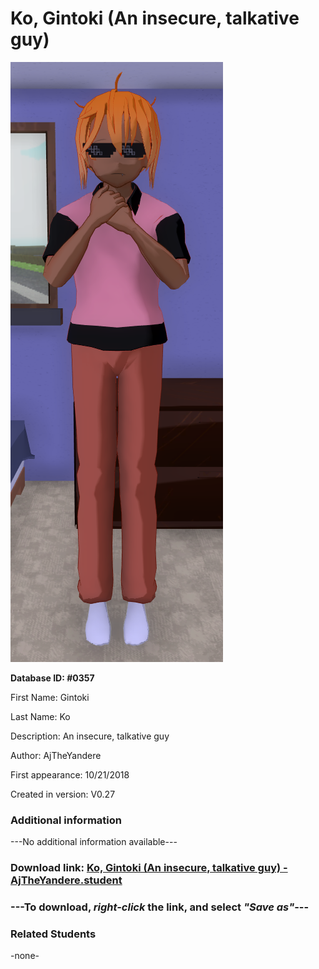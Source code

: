 # Ko, Gintoki (An insecure, talkative guy)

<img src="../../Files/Images/Ko, Gintoki (An insecure, talkative guy).png" title="Ko, Gintoki (An insecure, talkative guy) - AjTheYandere">

**Database ID: #0357**

First Name: Gintoki

Last Name: Ko

Description: An insecure, talkative guy

Author: AjTheYandere

First appearance: 10/21/2018

Created in version: V0.27

### Additional information

---No additional information available---

### Download link: <a href="https://raw.githubusercontent.com/Arbiter1223/Daigaku-Gurashi-Custom-Students/master/Files/Student%20Files/Ko%2C%20Gintoki%20(An%20insecure%2C%20talkative%20guy)%20-%20AjTheYandere.student">Ko, Gintoki (An insecure, talkative guy) - AjTheYandere.student</a>

### ---**To download, _right-click_ the link, and select _"Save as"_**---

### Related Students

-none-
